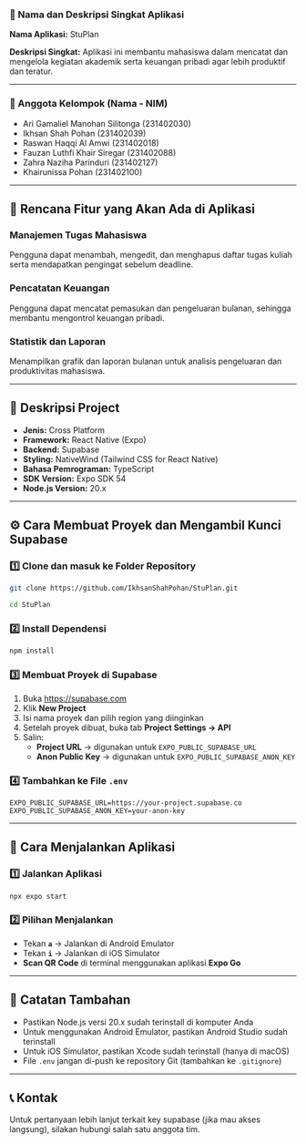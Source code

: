 ### 📄 Nama dan Deskripsi Singkat Aplikasi

**Nama Aplikasi:** StuPlan

**Deskripsi Singkat:** Aplikasi ini membantu mahasiswa dalam mencatat dan mengelola kegiatan akademik serta keuangan pribadi agar lebih produktif dan teratur.

---

### 👥 Anggota Kelompok (Nama - NIM)

- Ari Gamaliel Manohan Silitonga (231402030)
- Ikhsan Shah Pohan (231402039)
- Raswan Haqqi Al Amwi (231402018)
- Fauzan Luthfi Khair Siregar (231402088)
- Zahra Naziha Parinduri (231402127)
- Khairunissa Pohan (231402100)

---

## 🧩 Rencana Fitur yang Akan Ada di Aplikasi

### Manajemen Tugas Mahasiswa
Pengguna dapat menambah, mengedit, dan menghapus daftar tugas kuliah serta mendapatkan pengingat sebelum deadline.

### Pencatatan Keuangan
Pengguna dapat mencatat pemasukan dan pengeluaran bulanan, sehingga membantu mengontrol keuangan pribadi.

### Statistik dan Laporan
Menampilkan grafik dan laporan bulanan untuk analisis pengeluaran dan produktivitas mahasiswa.

---

## 🧱 Deskripsi Project

- **Jenis:** Cross Platform
- **Framework:** React Native (Expo)
- **Backend:** Supabase
- **Styling:** NativeWind (Tailwind CSS for React Native)
- **Bahasa Pemrograman:** TypeScript
- **SDK Version:** Expo SDK 54
- **Node.js Version:** 20.x

---

## ⚙️ Cara Membuat Proyek dan Mengambil Kunci Supabase


### 1️⃣ Clone dan masuk ke Folder Repository

```bash
git clone https://github.com/IkhsanShahPohan/StuPlan.git
```

```bash
cd StuPlan
```

### 2️⃣ Install Dependensi

```bash
npm install
```



### 3️⃣ Membuat Proyek di Supabase

1. Buka https://supabase.com
2. Klik **New Project**
3. Isi nama proyek dan pilih region yang diinginkan
4. Setelah proyek dibuat, buka tab **Project Settings → API**
5. Salin:
   - **Project URL** → digunakan untuk `EXPO_PUBLIC_SUPABASE_URL`
   - **Anon Public Key** → digunakan untuk `EXPO_PUBLIC_SUPABASE_ANON_KEY`

### 4️⃣ Tambahkan ke File `.env`

```env
EXPO_PUBLIC_SUPABASE_URL=https://your-project.supabase.co
EXPO_PUBLIC_SUPABASE_ANON_KEY=your-anon-key
```

---

## 🚀 Cara Menjalankan Aplikasi

### 1️⃣ Jalankan Aplikasi

```bash
npx expo start
```

### 2️⃣ Pilihan Menjalankan

- Tekan **`a`** → Jalankan di Android Emulator
- Tekan **`i`** → Jalankan di iOS Simulator
- **Scan QR Code** di terminal menggunakan aplikasi **Expo Go**

---

## 📝 Catatan Tambahan

- Pastikan Node.js versi 20.x sudah terinstall di komputer Anda
- Untuk menggunakan Android Emulator, pastikan Android Studio sudah terinstall
- Untuk iOS Simulator, pastikan Xcode sudah terinstall (hanya di macOS)
- File `.env` jangan di-push ke repository Git (tambahkan ke `.gitignore`)

---

## 📞 Kontak

Untuk pertanyaan lebih lanjut terkait key supabase (jika mau akses langsung), silakan hubungi salah satu anggota tim.